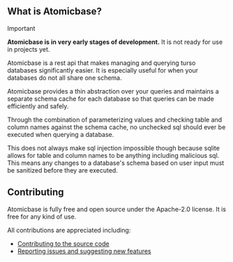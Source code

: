 
## What is Atomicbase?

> [!IMPORTANT]  
> **Atomicbase is in very early stages of development.** It is not ready for use in projects yet.

Atomicbase is a rest api that makes managing and querying turso databases significantly easier. It is especially useful for when your databases do not all share one schema.

Atomicbase provides a thin abstraction over your queries and maintains a separate schema cache for each database so that queries can be made efficiently and safely.

Through the combination of parameterizing values and checking table and column names against the schema cache, no unchecked sql should ever be executed when querying a database.

This does not always make sql injection impossible though because sqlite allows for table and column names to be anything including malicious sql. This means any changes to a database's schema based on user input must be sanitized before they are executed.

## Contributing

Atomicbase is fully free and open source under the Apache-2.0 license. It is free for any kind of use.

All contributions are appreciated including:
- [Contributing to the source code](https://github.com/joe-ervin05/atomicbase/blob/main/CONTRIBUTING.MD)
- [Reporting issues and suggesting new features](https://github.com/joe-ervin05/atomicbase/issues)
